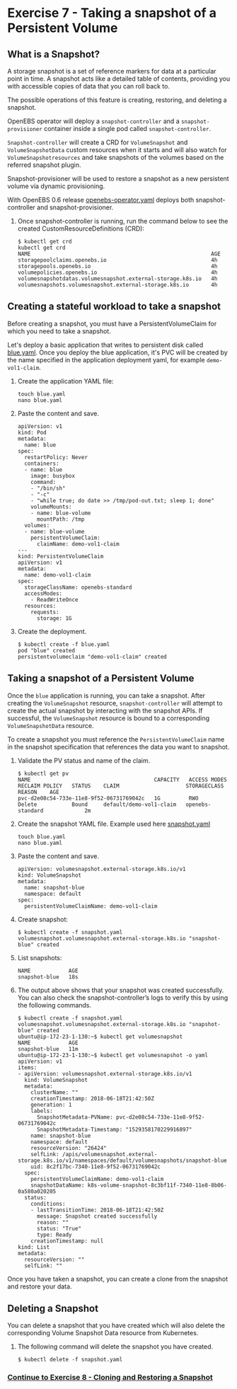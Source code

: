 # Exercise 7 - Taking a snapshot of a Persistent Volume

## What is a Snapshot?

A storage snapshot is a set of reference markers for data at a particular point in time. A snapshot acts like a detailed table of contents, providing you with accessible copies of data that you can roll back to.

The possible operations of this feature is creating, restoring, and deleting a snapshot.

OpenEBS operator will deploy a `snapshot-controller` and a `snapshot-provisioner` container inside a single pod called `snapshot-controller`.

`Snapshot-controller` will create a CRD for `VolumeSnapshot` and `VolumeSnapshotData` custom resources when it starts and will also watch for `VolumeSnapshotresources` and take snapshots of the volumes based on the referred snapshot plugin. 

Snapshot-provisioner will be used to restore a snapshot as a new persistent volume via dynamic provisioning.

With OpenEBS 0.6 release [openebs-operator.yaml](https://raw.githubusercontent.com/openebs/openebs/master/k8s/openebs-operator.yaml) deploys both snapshot-controller and snapshot-provisioner. 

1.  Once snapshot-controller is running, run the command below to see the created CustomResourceDefinitions (CRD):

    ```
    $ kubectl get crd
    kubectl get crd
    NAME                                                         AGE
    storagepoolclaims.openebs.io                                 4h
    storagepools.openebs.io                                      4h
    volumepolicies.openebs.io                                    4h
    volumesnapshotdatas.volumesnapshot.external-storage.k8s.io   4h
    volumesnapshots.volumesnapshot.external-storage.k8s.io       4h
    ```

## Creating a stateful workload to take a snapshot

Before creating a snapshot, you must have a PersistentVolumeClaim for which you need to take a snapshot.

Let's deploy a basic application that writes to persistent disk called [blue.yaml](blue.yaml). Once you deploy the blue application, it's PVC will be created by the name specified in the application deployment yaml, for example `demo-vol1-claim`.  

1.  Create the application YAML file:

    ```
    touch blue.yaml
    nano blue.yaml
    ```
    
2.  Paste the content and save.

    ```
    apiVersion: v1
    kind: Pod
    metadata:
      name: blue
    spec:
      restartPolicy: Never
      containers:
      - name: blue
        image: busybox
        command:
        - "/bin/sh"
        - "-c"
        - "while true; do date >> /tmp/pod-out.txt; sleep 1; done"
        volumeMounts:
        - name: blue-volume
          mountPath: /tmp
      volumes:
      - name: blue-volume
        persistentVolumeClaim:
          claimName: demo-vol1-claim
    ---
    kind: PersistentVolumeClaim
    apiVersion: v1
    metadata:
      name: demo-vol1-claim
    spec:
      storageClassName: openebs-standard
      accessModes:
        - ReadWriteOnce
      resources:
        requests:
          storage: 1G
    ```

3.  Create the deployment.

    ```
    $ kubectl create -f blue.yaml
    pod "blue" created
    persistentvolumeclaim "demo-vol1-claim" created
    ```

## Taking a snapshot of a Persistent Volume

Once the `blue` application is running, you can take a snapshot. After creating the `VolumeSnapshot` resource, `snapshot-controller` will attempt to create the actual snapshot by interacting with the snapshot APIs. If successful, the `VolumeSnapshot` resource is bound to a corresponding `VolumeSnapshotData` resource. 

To create a snapshot you must reference the `PersistentVolumeClaim` name in the snapshot specification that references the data you want to snapshot. 

1.  Validate the PV status and name of the claim.

    ```
    $ kubectl get pv
    NAME                                       CAPACITY   ACCESS MODES   RECLAIM POLICY   STATUS    CLAIM                     STORAGECLASS       REASON    AGE
    pvc-d2e08c54-733e-11e8-9f52-06731769042c   1G         RWO            Delete           Bound     default/demo-vol1-claim   openebs-standard             2m
    ```
    
2.  Create the snapshot YAML file. Example used here [snapshot.yaml](snapshot.yaml)

    ```
    touch blue.yaml
    nano blue.yaml
    ```

3.  Paste the content and save.

    ```
    apiVersion: volumesnapshot.external-storage.k8s.io/v1
    kind: VolumeSnapshot
    metadata:
      name: snapshot-blue
      namespace: default
    spec:
      persistentVolumeClaimName: demo-vol1-claim
    ```

4.  Create snapshot:
    
    ```
    $ kubectl create -f snapshot.yaml
    volumesnapshot.volumesnapshot.external-storage.k8s.io "snapshot-blue" created
    ```

5.  List snapshots:

    ```$ kubectl get volumesnapshot 
    NAME            AGE 
    snapshot-blue   18s
    ```

6.  The output above shows that your snapshot was created successfully. You can also check the snapshot-controller’s logs to verify this by using the following commands. 

    ```
    $ kubectl create -f snapshot.yaml
    volumesnapshot.volumesnapshot.external-storage.k8s.io "snapshot-blue" created
    ubuntu@ip-172-23-1-130:~$ kubectl get volumesnapshot
    NAME            AGE
    snapshot-blue   11m
    ubuntu@ip-172-23-1-130:~$ kubectl get volumesnapshot -o yaml
    apiVersion: v1
    items:
    - apiVersion: volumesnapshot.external-storage.k8s.io/v1
      kind: VolumeSnapshot
      metadata:
        clusterName: ""
        creationTimestamp: 2018-06-18T21:42:50Z
        generation: 1
        labels:
          SnapshotMetadata-PVName: pvc-d2e08c54-733e-11e8-9f52-06731769042c
          SnapshotMetadata-Timestamp: "1529358170229916897"
        name: snapshot-blue
        namespace: default
        resourceVersion: "26424"
        selfLink: /apis/volumesnapshot.external-storage.k8s.io/v1/namespaces/default/volumesnapshots/snapshot-blue
        uid: 8c2f17bc-7340-11e8-9f52-06731769042c
      spec:
        persistentVolumeClaimName: demo-vol1-claim
        snapshotDataName: k8s-volume-snapshot-8c3bf11f-7340-11e8-8b06-0a580a020205
      status:
        conditions:
        - lastTransitionTime: 2018-06-18T21:42:50Z
          message: Snapshot created successfully
          reason: ""
          status: "True"
          type: Ready
        creationTimestamp: null
    kind: List
    metadata:
      resourceVersion: ""
      selfLink: ""
    ```

Once you have taken a snapshot, you can create a clone from the snapshot and restore your data.

## Deleting a Snapshot

You can delete a snapshot that you have created which will also delete the corresponding Volume Snapshot Data resource from Kubernetes.

1.  The following command will delete the snapshot you have created.
    
    ```
    $ kubectl delete -f snapshot.yaml
    ```
   
### [Continue to Exercise 8 - Cloning and Restoring a Snapshot](../exercise-8/README.md)
